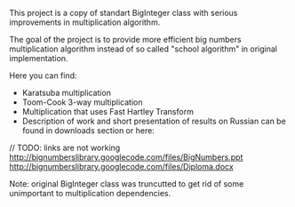 This project is a copy of standart BigInteger class with serious improvements in multiplication algorithm.

The goal of the project is to provide more efficient big numbers multiplication algorithm instead of so called "school algorithm" in original implementation.

Here you can find:

* Karatsuba multiplication
* Toom-Cook 3-way multiplication
* Multiplication that uses Fast Hartley Transform
* Description of work and short presentation of results on Russian can be found in downloads section or here:

// TODO: links are not working
http://bignumberslibrary.googlecode.com/files/BigNumbers.ppt 
http://bignumberslibrary.googlecode.com/files/Diploma.docx

Note: original BigInteger class was truncutted to get rid of some unimportant to multiplication dependencies.
